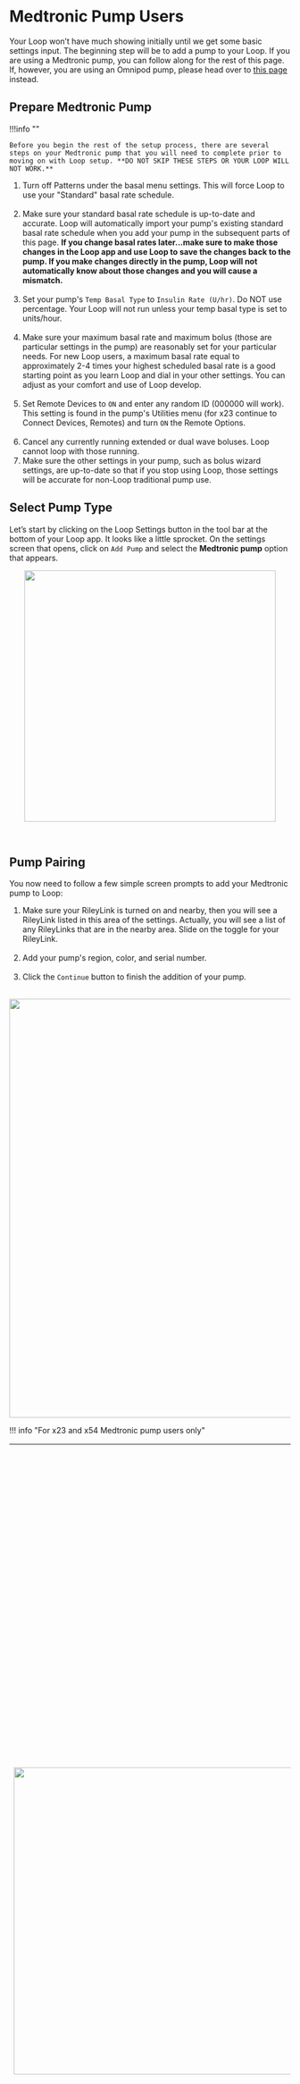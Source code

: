 # Medtronic Pump Users

Your Loop won’t have much showing initially until we get some basic settings input. The beginning step will be to add a pump to your Loop. If you are using a Medtronic pump, you can follow along for the rest of this page. If, however, you are using an Omnipod pump, please head over to [this page](omnipod-pump.md) instead.

## Prepare Medtronic Pump

!!!info ""

    Before you begin the rest of the setup process, there are several steps on your Medtronic pump that you will need to complete prior to moving on with Loop setup. **DO NOT SKIP THESE STEPS OR YOUR LOOP WILL NOT WORK.**

1. Turn off Patterns under the basal menu settings. This will force Loop to use your "Standard" basal rate schedule.</br></br>
2. Make sure your standard basal rate schedule is up-to-date and accurate. Loop will automatically import your pump's existing standard basal rate schedule when you add your pump in the subsequent parts of this page. **If you change basal rates later...make sure to make those changes in the Loop app and use Loop to save the changes back to the pump.  If you make changes directly in the pump, Loop will not automatically know about those changes and you will cause a mismatch.**</br></br>
3. Set your pump's `Temp Basal Type` to `Insulin Rate (U/hr)`. Do NOT use percentage. Your Loop will not run unless your temp basal type is set to units/hour.</br></br>
4. Make sure your maximum basal rate and maximum bolus (those are particular settings in the pump) are reasonably set for your particular needs. For new Loop users, a maximum basal rate equal to approximately 2-4 times your highest scheduled basal rate is a good starting point as you learn Loop and dial in your other settings. You can adjust as your comfort and use of Loop develop.</br></br>
5. Set Remote Devices to `ON` and enter any random ID (000000 will work). This setting is found in the pump's Utilities menu (for x23 continue to Connect Devices, Remotes) and turn `ON` the Remote Options.</br></br>
6. Cancel any currently running extended or dual wave boluses.  Loop cannot loop with those running.</br>
7. Make sure the other settings in your pump, such as bolus wizard settings, are up-to-date so that if you stop using Loop, those settings will be accurate for non-Loop traditional pump use.

## Select Pump Type

Let’s start by clicking on the Loop Settings button in the tool bar at the bottom of your Loop app. It looks like a little sprocket. On the settings screen that opens, click on `Add Pump` and select the **Medtronic pump** option that appears.

<p align="center">
<img src="../img/loop_settings_add_pump.png" width="450">
</p></br>

## Pump Pairing

You now need to follow a few simple screen prompts to add your Medtronic pump to Loop:

1. Make sure your RileyLink is turned on and nearby, then you will see a RileyLink listed in this area of the settings.  Actually, you will see a list of any RileyLinks that are in the nearby area. Slide on the toggle for your RileyLink.</br></br>
2. Add your pump's region, color, and serial number.</br></br>
3. Click the `Continue` button to finish the addition of your pump.</br></br>

<p align="center">
<img src="../img/add_pump.png" width="750">
</p>

!!! info "For x23 and x54 Medtronic pump users only"
    <table>
    <th><p align="inline"><img src="../img/pump_broadcasts.png" width="550"></p></th>
    <td>For x23 and x54 Medtronic pump users, there is a packet of information special to those pumps called MySentry messages. If you have never setup this part of the pump previously, you may see a screen, called "Pump Broadcasts", at this point in the setup process.</br></br>Follow the directions on the screen. They will require you to take some manual steps on your pump to "pair" it with your Loop app.</br></br>Basically, you will need to go to your pump's main menu, scroll down to Utilities, then Connect Devices, then Other Devices, turn that setting On, and then select Find Device. Once you do that, click on the `Continue` button in Loop app and the pairing will take place. This will allow those MySentry packets of information to flow to Loop app.</br></br>This step does not apply for x22 or x15 pump users, since those pumps do not have MySentry capabilities.</td>
    </table>

Now that your pump is paired with Loop, you will be finishing these steps:

1. Change your pump time using the Loop app (and read all the info on that screen)</br></br>
2. Import your pump's basal rate schedule, maximum basal rate, and maximum bolus (maximums are collectively called "delivery limits" in Loop)</br></br>
3. Select your pump's battery type (lithium or alakine)</br></br>
4. Leave the Preferred Data Souce on Event History </br></br>

**Event History must be selected for Nightscout to display temp basals, carbs, and boluses from Loop.**  Event History must also be selected in order for prime events to be detected and NOT contribute to IOB during site changes. Please just leave the Preferred Data Source on Event History.</br></br>

<p align="center">
<img src="../img/add_pump2.png" width="750">
</p>

## Next Step: Add CGM

 Congrats! You've added your Medtronic pump to your Loop app. Now, click on the settings button in the upper left corner to take you back to Loop's settings menu. After all, without CGM data, your Loop won't loop. Your next step is to [Add CGM](cgm.md) to your Loop app.
